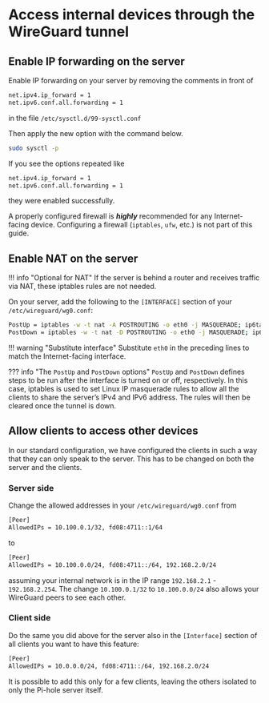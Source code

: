 # Access internal devices through the WireGuard tunnel

## Enable IP forwarding on the server

Enable IP forwarding on your server by removing the comments in front of

```bash
net.ipv4.ip_forward = 1
net.ipv6.conf.all.forwarding = 1
```

in the file `/etc/sysctl.d/99-sysctl.conf`

Then apply the new option with the command below.

```bash
sudo sysctl -p
```

If you see the options repeated like

```bash
net.ipv4.ip_forward = 1
net.ipv6.conf.all.forwarding = 1
```

they were enabled successfully.

A properly configured firewall is ***highly*** recommended for any Internet-facing device. Configuring a firewall (`iptables`, `ufw`, etc.) is not part of this guide.

## Enable NAT on the server

!!! info "Optional for NAT"
    If the server is behind a router and receives traffic via NAT, these iptables rules are not needed.

On your server, add the following to the `[INTERFACE]` section of your `/etc/wireguard/wg0.conf`:

```bash
PostUp = iptables -w -t nat -A POSTROUTING -o eth0 -j MASQUERADE; ip6tables -w -t nat -A POSTROUTING -o eth0 -j MASQUERADE
PostDown = iptables -w -t nat -D POSTROUTING -o eth0 -j MASQUERADE; ip6tables -w -t nat -D POSTROUTING -o eth0 -j MASQUERADE
```

!!! warning "Substitute interface"
    Substitute `eth0` in the preceding lines to match the Internet-facing interface.

??? info "The `PostUp` and `PostDown` options"
    `PostUp` and `PostDown` defines steps to be run after the interface is turned on or off, respectively. In this case, iptables is used to set Linux IP masquerade rules to allow all the clients to share the server’s IPv4 and IPv6 address.
    The rules will then be cleared once the tunnel is down.

## Allow clients to access other devices

In our standard configuration, we have configured the clients in such a way that they can only speak to the server. This has to be changed on both the server and the clients.

### Server side

Change the allowed addresses in your `/etc/wireguard/wg0.conf` from

```bash
[Peer]
AllowedIPs = 10.100.0.1/32, fd08:4711::1/64
```

to

```bash
[Peer]
AllowedIPs = 10.100.0.0/24, fd08:4711::/64, 192.168.2.0/24
```

assuming your internal network is in the IP range `192.168.2.1` - `192.168.2.254`. The change `10.100.0.1/32` to `10.100.0.0/24` also allows your WireGuard peers to see each other.

### Client side

Do the same you did above for the server also in the `[Interface]` section of all clients you want to have this feature:

```bash
[Peer]
AllowedIPs = 10.0.0.0/24, fd08:4711::/64, 192.168.2.0/24
```


It is possible to add this only for a few clients, leaving the others isolated to only the Pi-hole server itself.
